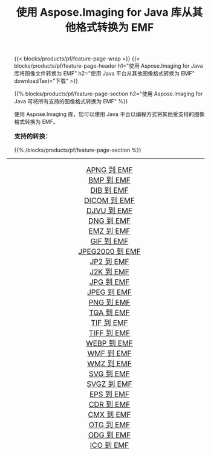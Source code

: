 ﻿---
title: 使用 Aspose.Imaging for Java 库从其他格式转换为 EMF 
weight: 3920
url: /zh-hans/java/conversion/to/emf/ 
lang: zh-hans
langdirlevel: 2
locales: zh-hans,ja,it,ru,de,es,fr,nl,id,lt,pl,pt,vi,tr,ko,zh-hant,ar,hi,th,sv,cs,uk,he
description: 使用 Aspose.Imaging，您可以使用 Java 从其他格式转换为 EMF
---

{{< blocks/products/pf/feature-page-wrap >}}
{{< blocks/products/pf/feature-page-header h1="使用 Aspose.Imaging for Java 库将图像文件转换为 EMF" h2="使用 Java 平台从其他图像格式转换为 EMF" downloadText="下载" >}}


{{% blocks/products/pf/feature-page-section  h2="使用 Aspose.Imaging for Java 可将所有支持的图像格式转换为 EMF" %}}
<p align=justify>使用 Aspose.Imaging 库，您可以使用 Java 平台以编程方式将其他受支持的图像格式转换为 EMF。</p>
<h3 style="margin-top:16px;">
支持的转换：
</h3>
{{% /blocks/products/pf/feature-page-section %}}
<div class="container-fluid productfamilypage bg-gray">
    <div class="convertypes bg-gray agp-content section">
        <div class="container">
		<hr style="margin-left:-20px;"/>
		<div class="row other-converters" style="gap: 10px;font-size: 19px;text-align:center;">
		    <div class='col-md-3 other-converter remove-lp remove-rp'><a href="/imaging/zh-hans/java/conversion/apng-to-emf/" style="padding:15px;">APNG 到 EMF</a></div>
<div class='col-md-3 other-converter remove-lp remove-rp'><a href="/imaging/zh-hans/java/conversion/bmp-to-emf/" style="padding:15px;">BMP 到 EMF</a></div>
<div class='col-md-3 other-converter remove-lp remove-rp'><a href="/imaging/zh-hans/java/conversion/dib-to-emf/" style="padding:15px;">DIB 到 EMF</a></div>
<div class='col-md-3 other-converter remove-lp remove-rp'><a href="/imaging/zh-hans/java/conversion/dicom-to-emf/" style="padding:15px;">DICOM 到 EMF</a></div>
<div class='col-md-3 other-converter remove-lp remove-rp'><a href="/imaging/zh-hans/java/conversion/djvu-to-emf/" style="padding:15px;">DJVU 到 EMF</a></div>
<div class='col-md-3 other-converter remove-lp remove-rp'><a href="/imaging/zh-hans/java/conversion/dng-to-emf/" style="padding:15px;">DNG 到 EMF</a></div>
<div class='col-md-3 other-converter remove-lp remove-rp'><a href="/imaging/zh-hans/java/conversion/emz-to-emf/" style="padding:15px;">EMZ 到 EMF</a></div>
<div class='col-md-3 other-converter remove-lp remove-rp'><a href="/imaging/zh-hans/java/conversion/gif-to-emf/" style="padding:15px;">GIF 到 EMF</a></div>
<div class='col-md-3 other-converter remove-lp remove-rp'><a href="/imaging/zh-hans/java/conversion/jpeg2000-to-emf/" style="padding:15px;">JPEG2000 到 EMF</a></div>
<div class='col-md-3 other-converter remove-lp remove-rp'><a href="/imaging/zh-hans/java/conversion/jp2-to-emf/" style="padding:15px;">JP2 到 EMF</a></div>
<div class='col-md-3 other-converter remove-lp remove-rp'><a href="/imaging/zh-hans/java/conversion/j2k-to-emf/" style="padding:15px;">J2K 到 EMF</a></div>
<div class='col-md-3 other-converter remove-lp remove-rp'><a href="/imaging/zh-hans/java/conversion/jpg-to-emf/" style="padding:15px;">JPG 到 EMF</a></div>
<div class='col-md-3 other-converter remove-lp remove-rp'><a href="/imaging/zh-hans/java/conversion/jpeg-to-emf/" style="padding:15px;">JPEG 到 EMF</a></div>
<div class='col-md-3 other-converter remove-lp remove-rp'><a href="/imaging/zh-hans/java/conversion/png-to-emf/" style="padding:15px;">PNG 到 EMF</a></div>
<div class='col-md-3 other-converter remove-lp remove-rp'><a href="/imaging/zh-hans/java/conversion/tga-to-emf/" style="padding:15px;">TGA 到 EMF</a></div>
<div class='col-md-3 other-converter remove-lp remove-rp'><a href="/imaging/zh-hans/java/conversion/tif-to-emf/" style="padding:15px;">TIF 到 EMF</a></div>
<div class='col-md-3 other-converter remove-lp remove-rp'><a href="/imaging/zh-hans/java/conversion/tiff-to-emf/" style="padding:15px;">TIFF 到 EMF</a></div>
<div class='col-md-3 other-converter remove-lp remove-rp'><a href="/imaging/zh-hans/java/conversion/webp-to-emf/" style="padding:15px;">WEBP 到 EMF</a></div>
<div class='col-md-3 other-converter remove-lp remove-rp'><a href="/imaging/zh-hans/java/conversion/wmf-to-emf/" style="padding:15px;">WMF 到 EMF</a></div>
<div class='col-md-3 other-converter remove-lp remove-rp'><a href="/imaging/zh-hans/java/conversion/wmz-to-emf/" style="padding:15px;">WMZ 到 EMF</a></div>
<div class='col-md-3 other-converter remove-lp remove-rp'><a href="/imaging/zh-hans/java/conversion/svg-to-emf/" style="padding:15px;">SVG 到 EMF</a></div>
<div class='col-md-3 other-converter remove-lp remove-rp'><a href="/imaging/zh-hans/java/conversion/svgz-to-emf/" style="padding:15px;">SVGZ 到 EMF</a></div>
<div class='col-md-3 other-converter remove-lp remove-rp'><a href="/imaging/zh-hans/java/conversion/eps-to-emf/" style="padding:15px;">EPS 到 EMF</a></div>
<div class='col-md-3 other-converter remove-lp remove-rp'><a href="/imaging/zh-hans/java/conversion/cdr-to-emf/" style="padding:15px;">CDR 到 EMF</a></div>
<div class='col-md-3 other-converter remove-lp remove-rp'><a href="/imaging/zh-hans/java/conversion/cmx-to-emf/" style="padding:15px;">CMX 到 EMF</a></div>
<div class='col-md-3 other-converter remove-lp remove-rp'><a href="/imaging/zh-hans/java/conversion/otg-to-emf/" style="padding:15px;">OTG 到 EMF</a></div>
<div class='col-md-3 other-converter remove-lp remove-rp'><a href="/imaging/zh-hans/java/conversion/odg-to-emf/" style="padding:15px;">ODG 到 EMF</a></div>
<div class='col-md-3 other-converter remove-lp remove-rp'><a href="/imaging/zh-hans/java/conversion/ico-to-emf/" style="padding:15px;">ICO 到 EMF</a></div>
                </div>
        </div>
    </div>
</div>
<br/>

